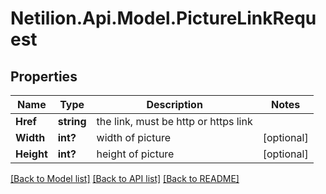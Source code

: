 # Netilion.Api.Model.PictureLinkRequest
## Properties

Name | Type | Description | Notes
------------ | ------------- | ------------- | -------------
**Href** | **string** | the link, must be http or https link | 
**Width** | **int?** | width of picture | [optional] 
**Height** | **int?** | height of picture | [optional] 

[[Back to Model list]](../README.md#documentation-for-models) [[Back to API list]](../README.md#documentation-for-api-endpoints) [[Back to README]](../README.md)

